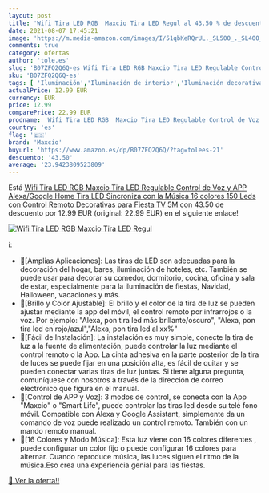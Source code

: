```yaml
---
layout: post
title: 'Wifi Tira LED RGB  Maxcio Tira LED Regul al 43.50 % de descuento'
date: 2021-08-07 17:45:21
image: 'https://m.media-amazon.com/images/I/51qbKeRQrUL._SL500_._SL400_.jpg'
comments: true
category: ofertas
author: 'tole.es'
slug: 'B07ZFQ2Q6Q-es Wifi Tira LED RGB Maxcio Tira LED Regulable Control de Voz...'
sku: 'B07ZFQ2Q6Q-es'
tags: [ 'Iluminación','Iluminación de interior','Iluminación decorativa y para usos específicos de interior','Tiras LED de interior','google','home','maxcio', ]
actualPrice: 12.99 EUR
currency: EUR
price: 12.99
comparePrice: 22.99 EUR
prodname: 'Wifi Tira LED RGB  Maxcio Tira LED Regulable Control de Voz y APP  Alexa/Google Home Tira LED Sincroniza con la Música  16 colores 150 Leds con Control Remoto  Decorativas para Fiesta  TV 5M '
country: 'es'
flag: '🇪🇸'
brand: 'Maxcio'
buyurl: 'https://www.amazon.es/dp/B07ZFQ2Q6Q/?tag=tolees-21'
descuento: '43.50'
average: '23.9423809523809'
---
```


Está [Wifi Tira LED RGB  Maxcio Tira LED Regulable Control de Voz y APP  Alexa/Google Home Tira LED Sincroniza con la Música  16 colores 150 Leds con Control Remoto  Decorativas para Fiesta  TV 5M ](https://www.amazon.es/dp/B07ZFQ2Q6Q/?tag=tolees-21) con 43.50 de descuento por 12.99 EUR (original: 22.99 EUR) en el siguiente enlace!

[![Wifi Tira LED RGB  Maxcio Tira LED Regul](https://m.media-amazon.com/images/I/51qbKeRQrUL._SL500_._SL400_.jpg)](https://www.amazon.es/dp/B07ZFQ2Q6Q/?tag=tolees-21)

ℹ️:

- 🎁[Amplias Aplicaciones]: Las tiras de LED son adecuadas para la decoración del hogar, bares, iluminación de hoteles, etc. También se puede usar para decorar su comedor, dormitorio, cocina, oficina y sala de estar, especialmente para la iluminación de fiestas, Navidad, Halloween, vacaciones y más.
- 🎁[Brillo y Color Ajustable]: El brillo y el color de la tira de luz se pueden ajustar mediante la app del móvil, el control remoto por infrarrojos o la voz. Por ejemplo: "Alexa, pon tira led más brillante/oscuro", "Alexa, pon tira led en rojo/azul","Alexa, pon tira led al xx%"
- 🎁[Fácil de Instalación]: La instalación es muy simple, conecte la tira de luz a la fuente de alimentación, puede controlar la luz mediante el control remoto o la App. La cinta adhesiva en la parte posterior de la tira de luces se puede fijar en una posición alta, es fácil de quitar y se pueden conectar varias tiras de luz juntas. Si tiene alguna pregunta, comuníquese con nosotros a través de la dirección de correo electrónico que figura en el manual.
- 🎁[Control de APP y Voz]: 3 modos de control, se conecta con la App "Maxcio" o "Smart Life", puede controlar las tiras led desde su telé fono móvil. Compatible con Alexa y Google Assistant, simplemente da un comando de voz puede realizado un control remoto. También con un mando remoto manual.
- 🎁[16 Colores y Modo Música]: Esta luz viene con 16 colores diferentes , puede configurar un color fijo o puede configurar 16 colores para alternar. Cuando reproduce música, las luces siguen el ritmo de la música.Eso crea una experiencia genial para las fiestas.

[🛒 Ver la oferta!!](https://www.amazon.es/dp/B07ZFQ2Q6Q/?tag=tolees-21)
